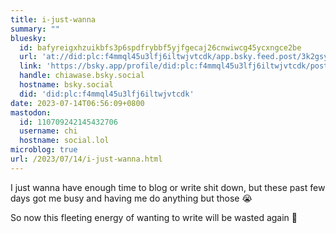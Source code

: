 ```yaml
---
title: i-just-wanna
summary: ""
bluesky:
  id: bafyreigxhzuikbfs3p6spdfrybbf5yjfgecaj26cnwiwcg45ycxngce2be
  url: 'at://did:plc:f4mmql45u3lfj6iltwjvtcdk/app.bsky.feed.post/3k2gsynvk4k2t'
  link: 'https://bsky.app/profile/did:plc:f4mmql45u3lfj6iltwjvtcdk/post/3k2gsynvk4k2t'
  handle: chiawase.bsky.social
  hostname: bsky.social
  did: 'did:plc:f4mmql45u3lfj6iltwjvtcdk'
date: 2023-07-14T06:56:09+0800
mastodon:
  id: 110709242145432706
  username: chi
  hostname: social.lol
microblog: true
url: /2023/07/14/i-just-wanna.html
---
```


I just wanna have enough time to blog or write shit down, but these past few days got me busy and having me do anything but those 😭

So now this fleeting energy of wanting to write will be wasted again 🥲
